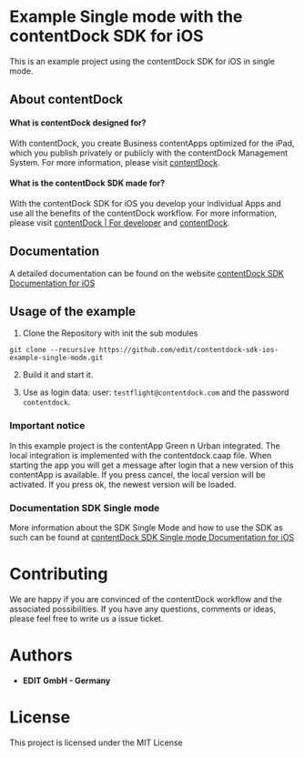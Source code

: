 #  Example Single mode with the contentDock SDK for iOS 

This is an example project using the contentDock SDK for iOS in single mode.


## About contentDock

#### What is contentDock designed for?
With contentDock, you create Business contentApps optimized for the iPad, which you publish privately or publicly with the contentDock Management System. For more information, please visit [contentDock](https://www.contentdock.com/en).


#### What is the contentDock SDK made for?
With the contentDock SDK for iOS you develop your individual Apps and use all the benefits of the contentDock workflow. For more information, please visit [contentDock | For developer](https://www.contentdock.com/en/for-developer) and [contentDock](https://www.contentdock.com/en/). 


## Documentation
A detailed documentation can be found on the website [contentDock SDK Documentation for iOS](https://www.contentdock.com/en/documentation/sdk-ios)


## Usage of the example

1. Clone the Repository with init the sub modules

`git clone --recursive https://github.com/edit/contentdock-sdk-ios-example-single-mode.git`

2. Build it and start it.


3. Use as login data: user: `testflight@contentdock.com` and the password `contentdock`.


### Important notice
In this example project is the contentApp Green n Urban integrated.  The local integration is implemented with the contentdock.caap file. When starting the app you will get a message after login that a new version of this contentApp is available. If you press cancel, the local version will be activated. If you press ok, the newest version will be loaded.


### Documentation SDK Single mode
More information about the SDK Single Mode and how to use the SDK as such can be found at  [contentDock SDK Single mode Documentation for iOS ](https://www.contentdock.com/en/documentation/sdk-ios/single-mode)


# Contributing
We are happy if you are convinced of the contentDock workflow and the associated possibilities. If you have any questions, comments or ideas, please feel free to write us a issue ticket.


# Authors
* **EDIT GmbH - Germany** 


# License
This project is licensed under the MIT License
